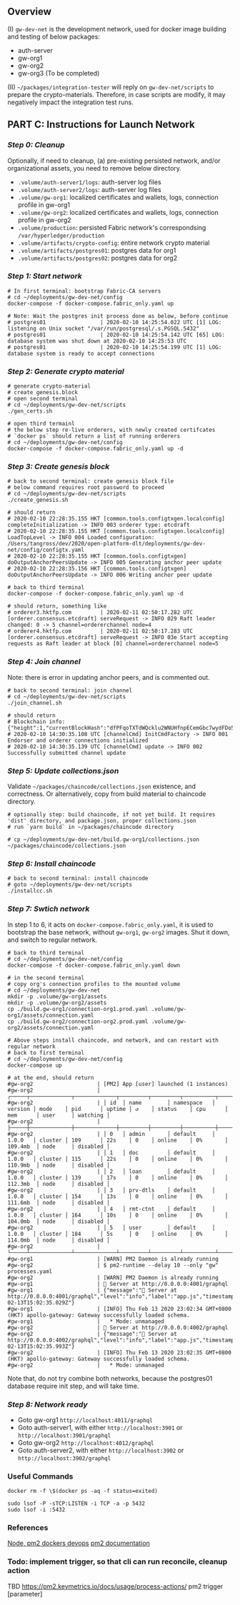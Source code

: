 ## Overview

(I) `gw-dev-net` is the development network, used for docker image building and testing of below packages:

- auth-server
- gw-org1
- gw-org2
- gw-org3 (To be completed)

(II) `~/packages/integration-tester` will reply on `gw-dev-net/scripts` to prepare the crypto-materials. Therefore,
in case scripts are modify, it may negatively impact the integration test runs.

## PART C: Instructions for Launch Network

### _Step 0: Cleanup_

Optionally, if need to cleanup, (a) pre-existing persisted network, and/or organizational assets, you need to remove below directory.

- `.volume/auth-server1/logs`: auth-server log files
- `.volume/auth-server2/logs`: auth-server log files
- `.volume/gw-org1`: localized certificates and wallets, logs, connection profile in gw-org1
- `.volume/gw-org2`: localized certificates and wallets, logs, connection profile in gw-org2
- `.volume/production`: persisted Fabric network's correspondsing `/var/hyperledger/production`
- `.volume/artifacts/crypto-config`: entire network crypto material
- `.volume/artifacts/postgres01`: postgres data for org1
- `.volume/artifacts/postgres02`: postgres data for org2

### _Step 1: Start network_

```shell script
# In first terminal: bootstrap Fabric-CA servers
# cd ~/deployments/gw-dev-net/config
docker-compose -f docker-compose.fabric_only.yaml up

# Note: Wait the postgres init process done as below, before continue
# postgres01                 | 2020-02-10 14:25:54.022 UTC [1] LOG:  listening on Unix socket "/var/run/postgresql/.s.PGSQL.5432"
# postgres01                 | 2020-02-10 14:25:54.142 UTC [65] LOG:  database system was shut down at 2020-02-10 14:25:53 UTC
# postgres01                 | 2020-02-10 14:25:54.199 UTC [1] LOG:  database system is ready to accept connections
```

### _Step 2: Generate crypto material_

```shell script
# generate crypto-material
# create genesis.block
# open second terminal
# cd ~/deployments/gw-dev-net/scripts
./gen_certs.sh

# open third termainl
# the below step re-live orderers, with newly created certifcates
# `docker ps` should return a list of running orderers
# cd ~/deployments/gw-dev-net/config
docker-compose -f docker-compose.fabric_only.yaml up -d
```

### _Step 3: Create genesis block_

```shell script
# back to second terminal: create genesis block file
# below command requires root password to proceed
# cd ~/deployments/gw-dev-net/scripts
./create_genesis.sh

# should return
# 2020-02-10 22:28:35.155 HKT [common.tools.configtxgen.localconfig] completeInitialization -> INFO 003 orderer type: etcdraft
# 2020-02-10 22:28:35.155 HKT [common.tools.configtxgen.localconfig] LoadTopLevel -> INFO 004 Loaded configuration: /Users/tangross/dev/2020/open-platform-dlt/deployments/gw-dev-net/config/configtx.yaml
# 2020-02-10 22:28:35.155 HKT [common.tools.configtxgen] doOutputAnchorPeersUpdate -> INFO 005 Generating anchor peer update
# 2020-02-10 22:28:35.156 HKT [common.tools.configtxgen] doOutputAnchorPeersUpdate -> INFO 006 Writing anchor peer update

# back to third terminal
docker-compose -f docker-compose.fabric_only.yaml up -d

# should return, something like
# orderer3.hktfp.com         | 2020-02-11 02:50:17.282 UTC [orderer.consensus.etcdraft] serveRequest -> INFO 029 Raft leader changed: 0 -> 5 channel=ordererchannel node=4
# orderer4.hktfp.com         | 2020-02-11 02:50:17.283 UTC [orderer.consensus.etcdraft] serveRequest -> INFO 03e Start accepting requests as Raft leader at block [0] channel=ordererchannel node=5
```

### _Step 4: Join channel_

Note: there is error in updating anchor peers, and is commented out.

```shell script
# back to second terminal: join channel
# cd ~/deployments/gw-dev-net/scripts
./join_channel.sh

# should return
# Blockchain info: {"height":1,"currentBlockHash":"dfPFqoTXTdWQcklu2WNUHfnpECemGbc7wydFDo5lIrY="}
# 2020-02-10 14:30:35.108 UTC [channelCmd] InitCmdFactory -> INFO 001 Endorser and orderer connections initialized
# 2020-02-10 14:30:35.139 UTC [channelCmd] update -> INFO 002 Successfully submitted channel update
```

### _Step 5: Update collections.json_

Validate `~/packages/chaincode/collections.json` existence, and correctness. Or alternatively, copy from build material
to chaincode directory.

```shell script
# optionally step: build chaincode, if not yet build. It requires 'dist' directory, and package.json, proper collections.json
# run `yarn build` in ~/packages/chaincode directory

# cp ~/deployments/gw-dev-net/build.gw-org1/collections.json ~/packages/chaincode/collections.json
```

### _Step 6: Install chaincode_

```shell script
# back to second terminal: install chaincode
# goto ~/deployments/gw-dev-net/scripts
./installcc.sh
```

### _Step 7: Swtich network_

In step 1 to 6, it acts on `docker-compose.fabric_only.yaml`, it is used to bootstrap the base network, without
`gw-org1`, `gw-org2` images. Shut it down, and switch to regular network.

```shell script
# back to third terminal
# cd ~/deployments/gw-dev-net/config
docker-compose -f docker-compose.fabric_only.yaml down

# in the second terminal
# copy org's connection profiles to the mounted volume
# cd ~/deployments/gw-dev-net
mkdir -p .volume/gw-org1/assets
mkdir -p .volume/gw-org2/assets
cp ./build.gw-org1/connection-org1.prod.yaml .volume/gw-org1/assets/connection.yaml
cp ./build.gw-org2/connection-org2.prod.yaml .volume/gw-org2/assets/connection.yaml

# Above steps install chaincode, and network, and can restart with regular network
# back to first terminal
# cd ~/deployments/gw-dev-net/config
docker-compose up

# at the end, should return
#gw-org2                    | [PM2] App [user] launched (1 instances)
#gw-org2                    | ┌─────┬─────────────┬─────────────┬─────────┬─────────┬──────────┬────────┬──────┬───────────┬──────────┬──────────┬──────────┬──────────┐
#gw-org2                    | │ id  │ name        │ namespace   │ version │ mode    │ pid      │ uptime │ ↺    │ status    │ cpu      │ mem      │ user     │ watching │
#gw-org2                    | ├─────┼─────────────┼─────────────┼─────────┼─────────┼──────────┼────────┼──────┼───────────┼──────────┼──────────┼──────────┼──────────┤
#gw-org2                    | │ 0   │ admin       │ default     │ 1.0.0   │ cluster │ 109      │ 22s    │ 0    │ online    │ 0%       │ 109.4mb  │ node     │ disabled │
#gw-org2                    | │ 1   │ doc         │ default     │ 1.0.0   │ cluster │ 115      │ 22s    │ 0    │ online    │ 0%       │ 110.9mb  │ node     │ disabled │
#gw-org2                    | │ 2   │ loan        │ default     │ 1.0.0   │ cluster │ 139      │ 17s    │ 0    │ online    │ 0%       │ 112.3mb  │ node     │ disabled │
#gw-org2                    | │ 3   │ prv-dtls    │ default     │ 1.0.0   │ cluster │ 154      │ 13s    │ 0    │ online    │ 0%       │ 111.6mb  │ node     │ disabled │
#gw-org2                    | │ 4   │ rmt-ctnt    │ default     │ 1.0.0   │ cluster │ 164      │ 10s    │ 0    │ online    │ 0%       │ 104.0mb  │ node     │ disabled │
#gw-org2                    | │ 5   │ user        │ default     │ 1.0.0   │ cluster │ 184      │ 5s     │ 0    │ online    │ 0%       │ 114.0mb  │ node     │ disabled │
#gw-org2                    | └─────┴─────────────┴─────────────┴─────────┴─────────┴──────────┴────────┴──────┴───────────┴──────────┴──────────┴──────────┴──────────┘
#gw-org1                    | [WARN] PM2 Daemon is already running
#gw-org2                    | $ pm2-runtime --delay 10 --only "gw" processes.yaml
#gw-org2                    | [WARN] PM2 Daemon is already running
#gw-org1                    | 🚀 Server at http://0.0.0.0:4001/graphql
#gw-org1                    | {"message":"🚀 Server at http://0.0.0.0:4001/graphql","level":"info","label":"app.js","timestamp":"2020-02-13T15:02:35.029Z"}
#gw-org1                    | [INFO] Thu Feb 13 2020 23:02:34 GMT+0800 (HKT) apollo-gateway: Gateway successfully loaded schema.
#gw-org1                    | 	* Mode: unmanaged
#gw-org2                    | 🚀 Server at http://0.0.0.0:4002/graphql
#gw-org2                    | {"message":"🚀 Server at http://0.0.0.0:4002/graphql","level":"info","label":"app.js","timestamp":"2020-02-13T15:02:35.993Z"}
#gw-org2                    | [INFO] Thu Feb 13 2020 23:02:35 GMT+0800 (HKT) apollo-gateway: Gateway successfully loaded schema.
#gw-org2                    | 	* Mode: unmanaged

```

Note that, do not try combine both networks, because the postgres01 database require init step, and will take time.

### _Step 8: Network ready_

- Goto gw-org1 `http://localhost:4011/graphql`
- Goto auth-server1, with either `http://localhost:3901` or `http://localhost:3901/graphql`
- Goto gw-org2 `http://localhost:4012/graphql`
- Goto auth-server2, with either `http://localhost:3902` or `http://localhost:3902/graphql`

### Useful Commands

```shell script
docker rm -f \$(docker ps -aq -f status=exited)

sudo lsof -P -sTCP:LISTEN -i TCP -a -p 5432
sudo lsof -i :5432
```

### References

[Node, pm2 dockers devops](https://medium.com/@adriendesbiaux/node-js-pm2-docker-docker-compose-devops-907dedd2b69a)
[pm2 documentation](https://pm2.keymetrics.io/docs/usage/application-declaration/)

### Todo: implement trigger, so that cli can run reconcile, cleanup action

TBD
https://pm2.keymetrics.io/docs/usage/process-actions/
pm2 trigger <application-name> <action-name> [parameter]
